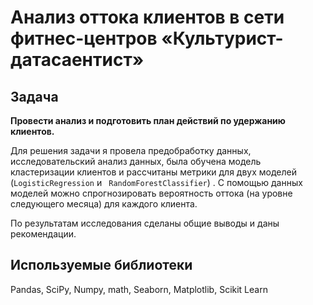 # **Анализ оттока клиентов в сети фитнес-центров «Культурист-датасаентист»**

## **Задача**

**Провести анализ и подготовить план действий по удержанию клиентов.**

Для решения задачи я провела предобработку данных, исследовательский анализ данных, была обучена модель кластеризации клиентов  и рассчитаны метрики для двух моделей (`LogisticRegression` и ` RandomForestClassifier`) . С помощью данных моделей можно спрогнозировать вероятность оттока (на уровне следующего месяца) для каждого клиента.  

По результатам исследования сделаны общие выводы и даны рекомендации.

## **Используемые библиотеки**

Pandas, SciPy, Numpy, math, Seaborn, Matplotlib, Scikit Learn 
